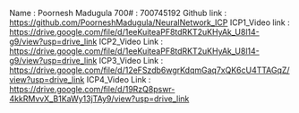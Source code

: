 Name : Poornesh Madugula
700# : 700745192
Github link : https://github.com/PoorneshMadugula/NeuralNetwork_ICP
ICP1_Video link : https://drive.google.com/file/d/1eeKuiteaPF8tdRKT2uKHyAk_U8l14-g9/view?usp=drive_link
ICP2_Video Link : https://drive.google.com/file/d/1eeKuiteaPF8tdRKT2uKHyAk_U8l14-g9/view?usp=drive_link
ICP3_Video Link : https://drive.google.com/file/d/12eFSzdb6wgrKdqmGaq7xQK6cU4TTAGqZ/view?usp=drive_link
ICP4_Video Link : https://drive.google.com/file/d/19RzQ8pswr-4kkRMvvX_B1KaWy13jTAy9/view?usp=drive_link
